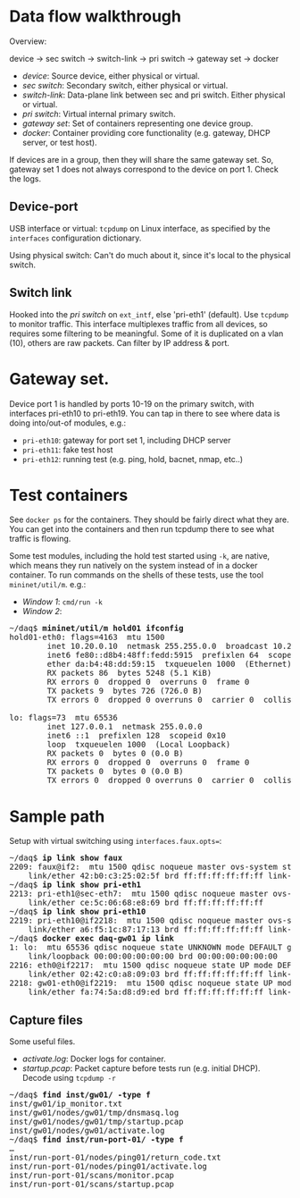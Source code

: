 # Data flow walkthrough

Overview:

device &rarr; sec switch &rarr; switch-link &rarr; pri switch &rarr; gateway set &rarr; docker

* _device_: Source device, either physical or virtual.
* _sec switch_: Secondary switch, either physical or virtual.
* _switch-link_: Data-plane link between sec and pri switch. Either physical or virtual.
* _pri switch_: Virtual internal primary switch.
* _gateway set_: Set of containers representing one device group.
* _docker_: Container providing core functionality (e.g. gateway, DHCP server, or test host).

If devices are in a group, then they will share the same gateway set. So,
gateway set 1 does not always correspond to the device on port 1. Check
the logs.

## Device-port

USB interface or virtual: `tcpdump` on Linux interface, as specified by the `interfaces`
configuration dictionary.

Using physical switch: Can't do much about it, since it's local to the physical switch.

## Switch link

Hooked into the _pri switch_ on `ext_intf`, else 'pri-eth1' (default). Use `tcpdump` to monitor
traffic. This interface multiplexes traffic from all devices, so requires some filtering to
be meaningful. Some of it is duplicated on a vlan (10), others are raw packets.  Can filter by
IP address & port.

# Gateway set.

Device port 1 is handled by ports 10-19 on the primary switch, with interfaces pri-eth10
to pri-eth19. You can tap in there to see where data is doing into/out-of modules, e.g.:

* `pri-eth10`: gateway for port set 1, including DHCP server
* `pri-eth11`: fake test host
* `pri-eth12`: running test (e.g. ping, hold, bacnet, nmap, etc..)

# Test containers

See `docker ps` for the containers. They should be fairly direct what they are. You can get into the containers and then run tcpdump there to see what traffic is flowing.

Some test modules, including the hold test started using `-k`, are native, which means they run natively on the system instead of in a docker container. To run commands on the shells of these tests, use the tool `mininet/util/m`.
e.g.:

* _Window 1_: `cmd/run -k`
* _Window 2_:
<pre>
~/daq$ <b>mininet/util/m hold01 ifconfig</b>
hold01-eth0: flags=4163<UP,BROADCAST,RUNNING,MULTICAST>  mtu 1500
        inet 10.20.0.10  netmask 255.255.0.0  broadcast 10.20.255.255
        inet6 fe80::d8b4:48ff:fedd:5915  prefixlen 64  scopeid 0x20<link>
        ether da:b4:48:dd:59:15  txqueuelen 1000  (Ethernet)
        RX packets 86  bytes 5248 (5.1 KiB)
        RX errors 0  dropped 0  overruns 0  frame 0
        TX packets 9  bytes 726 (726.0 B)
        TX errors 0  dropped 0 overruns 0  carrier 0  collisions 0

lo: flags=73<UP,LOOPBACK,RUNNING>  mtu 65536
        inet 127.0.0.1  netmask 255.0.0.0
        inet6 ::1  prefixlen 128  scopeid 0x10<host>
        loop  txqueuelen 1000  (Local Loopback)
        RX packets 0  bytes 0 (0.0 B)
        RX errors 0  dropped 0  overruns 0  frame 0
        TX packets 0  bytes 0 (0.0 B)
        TX errors 0  dropped 0 overruns 0  carrier 0  collisions 0
</pre>

# Sample path

Setup with virtual switching using `interfaces.faux.opts=`:
<pre>
~/daq$ <b>ip link show faux</b>
2209: faux@if2: <BROADCAST,MULTICAST,UP,LOWER_UP> mtu 1500 qdisc noqueue master ovs-system state UP mode DEFAULT group default qlen 1000
    link/ether 42:b0:c3:25:02:5f brd ff:ff:ff:ff:ff:ff link-netnsid 0
~/daq$ <b>ip link show pri-eth1</b>
2213: pri-eth1@sec-eth7: <BROADCAST,MULTICAST,UP,LOWER_UP> mtu 1500 qdisc noqueue master ovs-system state UP mode DEFAULT group default qlen 1000
    link/ether ce:5c:06:68:e8:69 brd ff:ff:ff:ff:ff:ff
~/daq$ <b>ip link show pri-eth10</b>
2219: pri-eth10@if2218: <BROADCAST,MULTICAST,UP,LOWER_UP> mtu 1500 qdisc noqueue master ovs-system state UP mode DEFAULT group default qlen 1000
    link/ether a6:f5:1c:87:17:13 brd ff:ff:ff:ff:ff:ff link-netnsid 3
~/daq$ <b>docker exec daq-gw01 ip link</b>
1: lo: <LOOPBACK,UP,LOWER_UP> mtu 65536 qdisc noqueue state UNKNOWN mode DEFAULT group default qlen 1000
    link/loopback 00:00:00:00:00:00 brd 00:00:00:00:00:00
2216: eth0@if2217: <BROADCAST,MULTICAST,UP,LOWER_UP> mtu 1500 qdisc noqueue state UP mode DEFAULT group default 
    link/ether 02:42:c0:a8:09:03 brd ff:ff:ff:ff:ff:ff link-netnsid 0
2218: gw01-eth0@if2219: <BROADCAST,MULTICAST,UP,LOWER_UP> mtu 1500 qdisc noqueue state UP mode DEFAULT group default qlen 1000
    link/ether fa:74:5a:d8:d9:ed brd ff:ff:ff:ff:ff:ff link-netnsid 0
</pre>

## Capture files

Some useful files.
* _activate.log_: Docker logs for container.
* _startup.pcap_: Packet capture before tests run (e.g. initial DHCP). Decode using `tcpdump -r`

<pre>
~/daq$ <b>find inst/gw01/ -type f</b>
inst/gw01/ip_monitor.txt
inst/gw01/nodes/gw01/tmp/dnsmasq.log
inst/gw01/nodes/gw01/tmp/startup.pcap
inst/gw01/nodes/gw01/activate.log
~/daq$ <b>find inst/run-port-01/ -type f</b>
&hellip;
inst/run-port-01/nodes/ping01/return_code.txt
inst/run-port-01/nodes/ping01/activate.log
inst/run-port-01/scans/monitor.pcap
inst/run-port-01/scans/startup.pcap
</pre>
